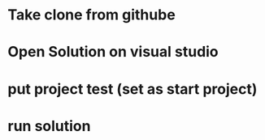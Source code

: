 # Take clone from githube
# Open Solution on visual studio
# put project test (set as start project)
# run solution
